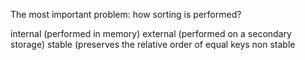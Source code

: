 ﻿The most important problem: how sorting is performed?

internal (performed in memory)
external (performed on a secondary storage)
stable (preserves the relative order of equal keys
non stable